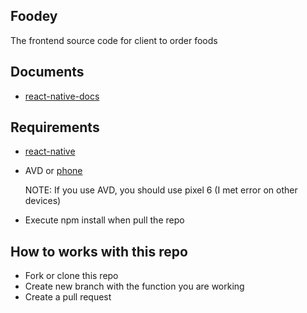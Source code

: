 ## Foodey

The frontend source code for client to order foods

## Documents

- [react-native-docs](https://reactnative.dev/docs/getting-started)

## Requirements

- [react-native](https://reactnative.dev/docs/environment-setup?os=windows)
- AVD or [phone](https://reactnative.dev/docs/running-on-device)

  NOTE: If you use AVD, you should use pixel 6 (I met error on other devices)

- Execute npm install when pull the repo

## How to works with this repo

- Fork or clone this repo
- Create new branch with the function you are working
- Create a pull request
